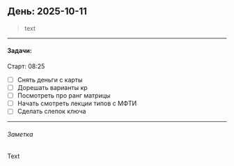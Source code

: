 ## День: 2025-10-11

>text

***
#### Задачи:
Старт: 08:25
- [ ] Снять деньги с карты
- [ ] Дорешать варианты кр
- [ ] Посмотреть про ранг матрицы
- [ ] Начать смотреть лекции типов с МФТИ
- [ ] Сделать слепок ключа

***
###### Заметка
Text
